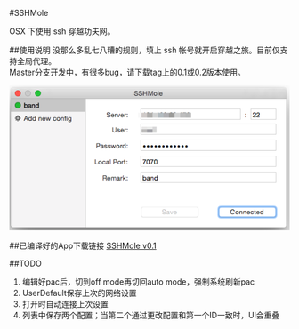 #SSHMole

OSX 下使用 ssh 穿越功夫网。  

##使用说明
没那么多乱七八糟的规则，填上 ssh 帐号就开启穿越之旅。目前仅支持全局代理。  
Master分支开发中，有很多bug，请下载tag上的0.1或0.2版本使用。

![demo](https://raw.githubusercontent.com/OpenFibers/SSHMole/master/demo.png)

##已编译好的App下载链接
[SSHMole v0.1](https://github.com/OpenFibers/SSHMole/raw/master/Product/SSHMole_v0.1.zip)

##TODO
1. 编辑好pac后，切到off mode再切回auto mode，强制系统刷新pac
2. UserDefault保存上次的网络设置
3. 打开时自动连接上次设置
4. 列表中保存两个配置；当第二个通过更改配置和第一个ID一致时，UI会重叠
